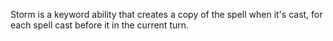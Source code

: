 Storm is a keyword ability that creates a copy of the spell when it's cast, for each spell cast before it in the current turn.